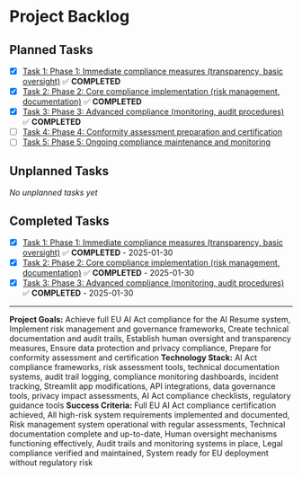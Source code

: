 # Project Backlog

## Planned Tasks

- [x] [Task 1: Phase 1: Immediate compliance measures (transparency, basic oversight)](tasks/planned/task-1.md) ✅ **COMPLETED**
- [x] [Task 2: Phase 2: Core compliance implementation (risk management, documentation)](tasks/planned/task-2.md) ✅ **COMPLETED**
- [x] [Task 3: Phase 3: Advanced compliance (monitoring, audit procedures)](tasks/planned/task-3.md) ✅ **COMPLETED**
- [ ] [Task 4: Phase 4: Conformity assessment preparation and certification](tasks/planned/task-4.md)
- [ ] [Task 5: Phase 5: Ongoing compliance maintenance and monitoring](tasks/planned/task-5.md)

## Unplanned Tasks

*No unplanned tasks yet*

## Completed Tasks

- [x] [Task 1: Phase 1: Immediate compliance measures (transparency, basic oversight)](tasks/planned/task-1.md) ✅ **COMPLETED** - 2025-01-30
- [x] [Task 2: Phase 2: Core compliance implementation (risk management, documentation)](tasks/planned/task-2.md) ✅ **COMPLETED** - 2025-01-30
- [x] [Task 3: Phase 3: Advanced compliance (monitoring, audit procedures)](tasks/planned/task-3.md) ✅ **COMPLETED** - 2025-01-30

---

**Project Goals:** Achieve full EU AI Act compliance for the AI Resume system, Implement risk management and governance frameworks, Create technical documentation and audit trails, Establish human oversight and transparency measures, Ensure data protection and privacy compliance, Prepare for conformity assessment and certification
**Technology Stack:** AI Act compliance frameworks, risk assessment tools, technical documentation systems, audit trail logging, compliance monitoring dashboards, incident tracking, Streamlit app modifications, API integrations, data governance tools, privacy impact assessments, AI Act compliance checklists, regulatory guidance tools
**Success Criteria:** Full EU AI Act compliance certification achieved, All high-risk system requirements implemented and documented, Risk management system operational with regular assessments, Technical documentation complete and up-to-date, Human oversight mechanisms functioning effectively, Audit trails and monitoring systems in place, Legal compliance verified and maintained, System ready for EU deployment without regulatory risk